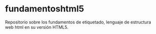 # fundamentoshtml5
Repositorio sobre los fundamentos de etiquetado, lenguaje de estructura web  html en su versión HTML5.
